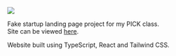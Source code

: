 ![](https://imgur.com/ybmIzQa.png)

Fake startup landing page project for my PICK class. \
Site can be viewed [here](http://serwiskacperek.me/PICK-LandingPage/).

Website built using TypeScript, React and Tailwind CSS.
